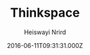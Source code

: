 ---
layout: JamstackTheme
title: Thinkspace
github: https://github.com/heiswayi/thinkspace
demo: https://heiswayi.github.io/thinkspace/
author: Heiswayi Nrird
ssg: Jekyll
date: 2016-06-11T09:31:31.000Z
description: >-
  Just another minimalist Jekyll theme which designed for technical writing
  blog.
stale: true
---